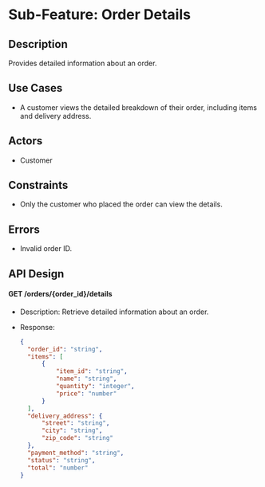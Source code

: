 # Sub-Feature: Order Details

## Description

Provides detailed information about an order.

## Use Cases

- A customer views the detailed breakdown of their order, including items and delivery address.

## Actors

- Customer

## Constraints

- Only the customer who placed the order can view the details.

## Errors

- Invalid order ID.

## API Design

#### GET /orders/{order_id}/details

- Description: Retrieve detailed information about an order.

- Response:

  ```json
  {
  	"order_id": "string",
  	"items": [
  		{
  			"item_id": "string",
  			"name": "string",
  			"quantity": "integer",
  			"price": "number"
  		}
  	],
  	"delivery_address": {
  		"street": "string",
  		"city": "string",
  		"zip_code": "string"
  	},
  	"payment_method": "string",
  	"status": "string",
  	"total": "number"
  }
  ```
